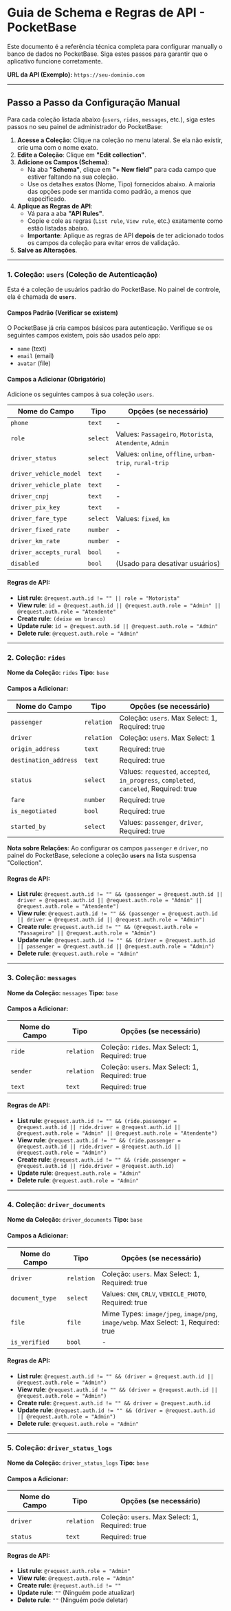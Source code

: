 # Guia de Schema e Regras de API - PocketBase

Este documento é a referência técnica completa para configurar manually o banco de dados no PocketBase. Siga estes passos para garantir que o aplicativo funcione corretamente.

**URL da API (Exemplo):** `https://seu-dominio.com`

---

## Passo a Passo da Configuração Manual

Para cada coleção listada abaixo (`users`, `rides`, `messages`, etc.), siga estes passos no seu painel de administrador do PocketBase:

1.  **Acesse a Coleção**: Clique na coleção no menu lateral. Se ela não existir, crie uma com o nome exato.
2.  **Edite a Coleção**: Clique em **"Edit collection"**.
3.  **Adicione os Campos (Schema)**:
    *   Na aba **"Schema"**, clique em **"+ New field"** para cada campo que estiver faltando na sua coleção.
    *   Use os detalhes exatos (Nome, Tipo) fornecidos abaixo. A maioria das opções pode ser mantida como padrão, a menos que especificado.
4.  **Aplique as Regras de API**:
    *   Vá para a aba **"API Rules"**.
    *   Copie e cole as regras (`List rule`, `View rule`, etc.) exatamente como estão listadas abaixo.
    *   **Importante**: Aplique as regras de API **depois** de ter adicionado todos os campos da coleção para evitar erros de validação.
5.  **Salve as Alterações**.

---

### 1. Coleção: `users` (Coleção de Autenticação)

Esta é a coleção de usuários padrão do PocketBase. No painel de controle, ela é chamada de **`users`**.

#### Campos Padrão (Verificar se existem)
O PocketBase já cria campos básicos para autenticação. Verifique se os seguintes campos existem, pois são usados pelo app:
- `name` (text)
- `email` (email)
- `avatar` (file)


#### **Campos a Adicionar (Obrigatório)**
Adicione os seguintes campos à sua coleção `users`.

| Nome do Campo            | Tipo       | Opções (se necessário)                                      |
| ------------------------ | ---------- | ----------------------------------------------------------- |
| `phone`                  | `text`     | -                                                           |
| `role`                   | `select`   | Values: `Passageiro`, `Motorista`, `Atendente`, `Admin`     |
| `driver_status`          | `select`   | Values: `online`, `offline`, `urban-trip`, `rural-trip`     |
| `driver_vehicle_model`   | `text`     | -                                                           |
| `driver_vehicle_plate`   | `text`     | -                                                           |
| `driver_cnpj`            | `text`     | -                                                           |
| `driver_pix_key`         | `text`     | -                                                           |
| `driver_fare_type`       | `select`   | Values: `fixed`, `km`                                       |
| `driver_fixed_rate`      | `number`   | -                                                           |
| `driver_km_rate`         | `number`   | -                                                           |
| `driver_accepts_rural`   | `bool`     | -                                                           |
| `disabled`               | `bool`     | (Usado para desativar usuários)                             |


#### Regras de API:

-   **List rule**: `@request.auth.id != "" || role = "Motorista"`
-   **View rule**: `id = @request.auth.id || @request.auth.role = "Admin" || @request.auth.role = "Atendente"`
-   **Create rule**: `(deixe em branco)`
-   **Update rule**: `id = @request.auth.id || @request.auth.role = "Admin"`
-   **Delete rule**: `@request.auth.role = "Admin"`

---

### 2. Coleção: `rides`

**Nome da Coleção:** `rides`
**Tipo:** `base`

#### Campos a Adicionar:

| Nome do Campo           | Tipo       | Opções (se necessário)                                     |
| ----------------------- | ---------- | ---------------------------------------------------------- |
| `passenger`             | `relation` | Coleção: `users`. Max Select: 1, Required: true |
| `driver`                | `relation` | Coleção: `users`. Max Select: 1                        |
| `origin_address`        | `text`     | Required: true                                             |
| `destination_address`   | `text`     | Required: true                                             |
| `status`                | `select`   | Values: `requested`, `accepted`, `in_progress`, `completed`, `canceled`, Required: true |
| `fare`                  | `number`   | Required: true                                             |
| `is_negotiated`         | `bool`     | Required: true                                             |
| `started_by`            | `select`   | Values: `passenger`, `driver`, Required: true             |

**Nota sobre Relações**: Ao configurar os campos `passenger` e `driver`, no painel do PocketBase, selecione a coleção **`users`** na lista suspensa "Collection".

#### Regras de API:

-   **List rule**: `@request.auth.id != "" && (passenger = @request.auth.id || driver = @request.auth.id || @request.auth.role = "Admin" || @request.auth.role = "Atendente")`
-   **View rule**: `@request.auth.id != "" && (passenger = @request.auth.id || driver = @request.auth.id || @request.auth.role = "Admin")`
-   **Create rule**: `@request.auth.id != "" && (@request.auth.role = "Passageiro" || @request.auth.role = "Admin")`
-   **Update rule**: `@request.auth.id != "" && (driver = @request.auth.id || passenger = @request.auth.id || @request.auth.role = "Admin")`
-   **Delete rule**: `@request.auth.role = "Admin"`

---

### 3. Coleção: `messages`

**Nome da Coleção:** `messages`
**Tipo:** `base`

#### Campos a Adicionar:

| Nome do Campo | Tipo       | Opções (se necessário)         |
| ------------- | ---------- | ------------------------------ |
| `ride`        | `relation` | Coleção: `rides`. Max Select: 1, Required: true |
| `sender`      | `relation` | Coleção: `users`. Max Select: 1, Required: true |
| `text`        | `text`     | Required: true                 |

#### Regras de API:

-   **List rule**: `@request.auth.id != "" && (ride.passenger = @request.auth.id || ride.driver = @request.auth.id || @request.auth.role = "Admin" || @request.auth.role = "Atendente")`
-   **View rule**: `@request.auth.id != "" && (ride.passenger = @request.auth.id || ride.driver = @request.auth.id || @request.auth.role = "Admin")`
-   **Create rule**: `@request.auth.id != "" && (ride.passenger = @request.auth.id || ride.driver = @request.auth.id)`
-   **Update rule**: `@request.auth.role = "Admin"`
-   **Delete rule**: `@request.auth.role = "Admin"`

---

### 4. Coleção: `driver_documents`

**Nome da Coleção:** `driver_documents`
**Tipo:** `base`

#### Campos a Adicionar:

| Nome do Campo     | Tipo       | Opções (se necessário)                                      |
| ----------------- | ---------- | ----------------------------------------------------------- |
| `driver`          | `relation` | Coleção: `users`. Max Select: 1, Required: true |
| `document_type`   | `select`   | Values: `CNH`, `CRLV`, `VEHICLE_PHOTO`, Required: true |
| `file`            | `file`     | Mime Types: `image/jpeg`, `image/png`, `image/webp`. Max Select: 1, Required: true   |
| `is_verified`     | `bool`     | -                                                           |

#### Regras de API:

-   **List rule**: `@request.auth.id != "" && (driver = @request.auth.id || @request.auth.role = "Admin")`
-   **View rule**: `@request.auth.id != "" && (driver = @request.auth.id || @request.auth.role = "Admin")`
-   **Create rule**: `@request.auth.id != "" && driver = @request.auth.id`
-   **Update rule**: `@request.auth.id != "" && (driver = @request.auth.id || @request.auth.role = "Admin")`
-   **Delete rule**: `@request.auth.role = "Admin"`

---

### 5. Coleção: `driver_status_logs`

**Nome da Coleção:** `driver_status_logs`
**Tipo:** `base`

#### Campos a Adicionar:

| Nome do Campo | Tipo       | Opções (se necessário)         |
| ------------- | ---------- | ------------------------------ |
| `driver`      | `relation` | Coleção: `users`. Max Select: 1, Required: true |
| `status`      | `text`     | Required: true                 |

#### Regras de API:

-   **List rule**: `@request.auth.role = "Admin"`
-   **View rule**: `@request.auth.role = "Admin"`
-   **Create rule**: `@request.auth.id != ""`
-   **Update rule**: `""` (Ninguém pode atualizar)
-   **Delete rule**: `""` (Ninguém pode deletar)

